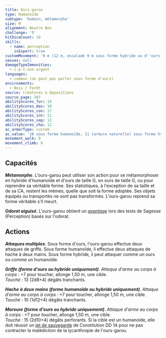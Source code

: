 ```yaml
---
title: Ours-garou
type: Humanoïde
subtype: 'humain, métamorphe'
size: M
alignment: Neutre Bon
challenge: '5'
hitDiceCount: 18
skills:
  - name: perception
    isExpert: true
customMovement: '9 m (12 m, escalade 9 m sous forme hybride ou d''ours)'
senses: null
damageTypeImmunities:
  - c-p-t-non-argent
languages:
  - commun (ne peut pas parler sous forme d'ours)
environments:
  - Bois / Forêt
source: Créatures & Oppositions
source_page: 207
abilityScores_for: 19
abilityScores_dex: 10
abilityScores_con: 17
abilityScores_int: 11
abilityScores_sag: 12
abilityScores_cha: 12
ac_armorType: custom
ac_value: '10 sous forme humanoïde, 11 (armure naturelle) sous forme hybride ou d''ours'
movement_walk: 9
movement_climb: 9
---
```

## Capacités
_**Métamorphe**_. L'ours-garou peut utiliser son action pour se métamorphoser en hybride d'humanoïde et d'ours de taille G, en ours de taille G, ou pour reprendre sa véritable forme. Ses statistiques, à l'exception de sa taille et de sa CA, restent les mêmes, quelle que soit la forme adoptée. Ses objets équipés ou transportés ne sont pas transformés. L'ours-garou reprend sa forme véritable s'il meurt.

_**Odorat aiguisé**_. L'ours-garou obtient un [_avantage_](/utiliser-les-caracteristiques/#avantage-et-desavantage) lors des tests de Sagesse (Perception) basés sur l'odorat.

## Actions
_**Attaques multiples**_. Sous forme d'ours, l'ours-garou effectue deux attaques de griffe. Sous forme humanoïde, il effectue deux attaques de hache à deux mains. Sous forme hybride, il peut attaquer comme un ours ou comme un humanoïde.

_**Griffe (forme d'ours ou hybride uniquement)**_. _Attaque d'arme au corps à corps_ : +7 pour toucher, allonge 1,50 m, une cible.  
_Touché_ : 13 (2d8+4) dégâts tranchants.

_**Hache à deux mains (forme humanoïde ou hybride uniquement)**_. _Attaque d'arme au corps à corps_ : +7 pour toucher, allonge 1,50 m, une cible.  
_Touché_ : 10 (1d12+4) dégâts tranchants.

_**Morsure (forme d'ours ou hybride uniquement)**_. _Attaque d'arme au corps à corps_ : +7 pour toucher, allonge 1,50 m, une cible.  
_Touché_ : 15 (2d10+4) dégâts perforants. Si la cible est un humanoïde, elle doit réussir un [jet de sauvegarde](/utiliser-les-caracteristiques/#jets-de-sauvegarde) de Constitution DD 14 pour ne pas contracter la malédiction de la lycanthropie de l'ours-garou.
